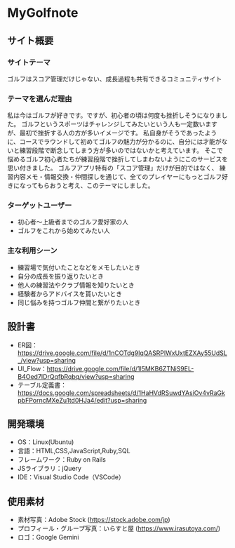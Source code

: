 # MyGolfnote
## サイト概要
### サイトテーマ
ゴルフはスコア管理だけじゃない、成長過程も共有できるコミュニティサイト
​
### テーマを選んだ理由
私は今はゴルフが好きです。ですが、初心者の頃は何度も挫折しそうになりました。
ゴルフというスポーツはチャレンジしてみたいという人も一定数いますが、最初で挫折する人の方が多いイメージです。
私自身がそうであったように、コースでラウンドして初めてゴルフの魅力が分かるのに、自分には才能がないと練習段階で断念してしまう方が多いのではないかと考えています。
そこで悩めるゴルフ初心者たちが練習段階で挫折してしまわないようにこのサービスを思い付きました。
ゴルフアプリ特有の「スコア管理」だけが目的ではなく、
練習内容メモ・情報交換・仲間探しを通じて、全てのプレイヤーにもっとゴルフ好きになってもらおうと考え、このテーマにしました。


### ターゲットユーザー
- 初心者〜上級者までのゴルフ愛好家の人
- ゴルフをこれから始めてみたい人

### 主な利用シーン
- 練習場で気付いたことなどをメモしたいとき
- 自分の成長を振り返りたいとき
- 他人の練習法やクラブ情報を知りたいとき
- 経験者からアドバイスを貰いたいとき
- 同じ悩みを持つゴルフ仲間と繋がりたいとき


## 設計書
- ER図：https://drive.google.com/file/d/1nCOTdg9lqQASRPlWxUxtEZXAy55UdSL_/view?usp=sharing
- UI_Flow：https://drive.google.com/file/d/1l5MKB6ZTNiS9EL-B4Oed7IDrQqfbRqbq/view?usp=sharing
- テーブル定義書：https://docs.google.com/spreadsheets/d/1HaHVdRSuwdYAsiOv4vRaGkpbFPorncMXeZu1td0HJa4/edit?usp=sharing
​
## 開発環境
- OS：Linux(Ubuntu)
- 言語：HTML,CSS,JavaScript,Ruby,SQL
- フレームワーク：Ruby on Rails
- JSライブラリ：jQuery
- IDE：Visual Studio Code（VSCode）
​
## 使用素材
- 素材写真：Adobe Stock (https://stock.adobe.com/jp)
- プロフィール・グループ写真：いらすと屋 (https://www.irasutoya.com/)
- ロゴ：Google Gemini

